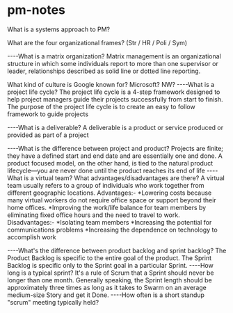 # pm-notes

What is a systems approach to PM?

What are the four organizational frames? (Str / HR / Poli / Sym)

----What is a matrix organization? 
Matrix management is an organizational structure in which some individuals
report to more than one supervisor or leader, relationships described as solid
line or dotted line reporting.

What kind of culture is Google known for? Microsoft? NW?
----What is a project life cycle?
The project life cycle is a 4-step framework designed to help project managers 
guide their projects successfully from start to finish. The purpose of the 
project life cycle is to create an easy to follow framework to guide projects

----What is a deliverable? 
A deliverable is a product or service produced or provided as part of a project

----What is the difference between project and product?
Projects are finite; they have a defined start and end date and are essentially
one and done. A product focused model, on the other hand, is tied to the 
natural product lifecycle—you are never done until the product reaches its end of life
----What is a virtual team? What advantages/disadvantages are there?
A virtual team usually refers to a group of individuals who work together from different geographic locations.
Advantages:-
*Lowering costs because many virtual workers do not require office space or support beyond their home offices.
*Improving the work/life balance for team members by eliminating fixed office hours and the need to travel to work.
Disadvantages:-
*Isolating team members
*Increasing the potential for communications problems
*Increasing the dependence on technology to accomplish work


----What's the difference between product backlog and sprint backlog?
The Product Backlog is specific to the entire goal of the product.
The Sprint Backlog is specific only to the Sprint goal in a particular Sprint.
----How long is a typical sprint?
It's a rule of Scrum that a Sprint should never be longer than one month. Generally speaking, the Sprint length
should be approximately three times as long as it takes to Swarm on an average medium-size Story and get it Done. 
----How often is a short standup "scrum" meeting typically held?
